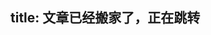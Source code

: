 title: 文章已经搬家了，正在跳转
---


<script>location.href="/2015/10/19/cordova%20混合移动应用程序%20环境安装/"</script>


